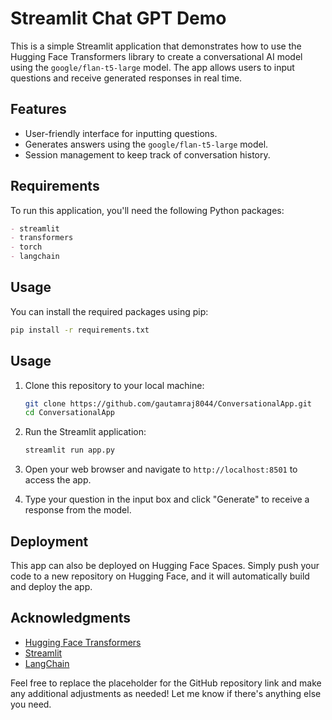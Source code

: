 

# Streamlit Chat GPT Demo

This is a simple Streamlit application that demonstrates how to use the Hugging Face Transformers library to create a conversational AI model using the `google/flan-t5-large` model. The app allows users to input questions and receive generated responses in real time.

## Features

- User-friendly interface for inputting questions.
- Generates answers using the `google/flan-t5-large` model.
- Session management to keep track of conversation history.

## Requirements

To run this application, you'll need the following Python packages:
```markdown
- streamlit
- transformers
- torch
- langchain
```

## Usage
 You can install the required packages using pip:


```bash
pip install -r requirements.txt
```

## Usage

1. Clone this repository to your local machine:

   ```bash
   git clone https://github.com/gautamraj8044/ConversationalApp.git
   cd ConversationalApp
   ```

2. Run the Streamlit application:

   ```bash
   streamlit run app.py
   ```

3. Open your web browser and navigate to `http://localhost:8501` to access the app.

4. Type your question in the input box and click "Generate" to receive a response from the model.

## Deployment

This app can also be deployed on Hugging Face Spaces. Simply push your code to a new repository on Hugging Face, and it will automatically build and deploy the app.

## Acknowledgments

- [Hugging Face Transformers](https://huggingface.co/docs/transformers/index)
- [Streamlit](https://streamlit.io/)
- [LangChain](https://langchain.com/)



Feel free to replace the placeholder for the GitHub repository link and make any additional adjustments as needed! Let me know if there's anything else you need.